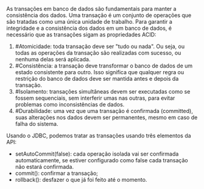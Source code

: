 As transações em banco de dados são fundamentais para manter a consistência dos dados. Uma transação é um conjunto de operações que são tratadas como uma única unidade de trabalho. Para garantir a integridade e a consistência dos dados em um banco de dados, é necessário que as transações sigam as propriedades ACID:
1. #Atomicidade: toda transação deve ser "tudo ou nada". Ou seja, ou todas as operações da transação são realizadas com sucesso, ou nenhuma delas será aplicada.
2. #Consistência: a transação deve transformar o banco de dados de um estado consistente para outro. Isso significa que qualquer regra ou restrição do banco de dados deve ser mantida antes e depois da transação.
3. #Isolamento: transações simultâneas devem ser executadas como se fossem sequenciais, sem interferir umas nas outras, para evitar problemas como inconsistências de dados.
4. #Durabilidade: uma vez que uma transação é confirmada (committed), suas alterações nos dados devem ser permanentes, mesmo em caso de falha do sistema. 

Usando o JDBC, podemos tratar as transações usando três elementos da API:
- setAutoCommit(false): cada operação isolada vai ser confirmada automaticamente, se estiver configurado como false cada transação não estará confirmada.
- commit(): confirmar a transação;
- rollback(): desfazer o que já foi feito até o momento. 
